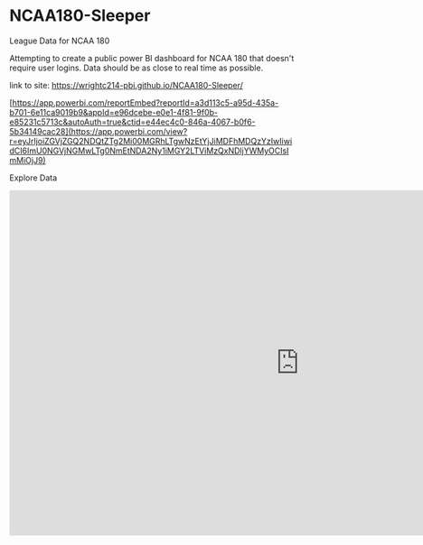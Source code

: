 # NCAA180-Sleeper
League Data for NCAA 180

Attempting to create a public power BI dashboard for NCAA 180 that doesn't require user logins.  Data should be as close to real time as possible.

link to site: https://wrightc214-pbi.github.io/NCAA180-Sleeper/

[https://app.powerbi.com/reportEmbed?reportId=a3d113c5-a95d-435a-b701-6e11ca9019b9&appId=e96dcebe-e0e1-4f81-9f0b-e85231c5713c&autoAuth=true&ctid=e44ec4c0-846a-4067-b0f6-5b34149cac28](https://app.powerbi.com/view?r=eyJrIjoiZGVjZGQ2NDQtZTg2Mi00MGRhLTgwNzEtYjJiMDFhMDQzYzIwIiwidCI6ImU0NGVjNGMwLTg0NmEtNDA2Ny1iMGY2LTViMzQxNDljYWMyOCIsImMiOjJ9)

Explore Data

<iframe title="Sleeper NCAA Data" width="1024" height="612" src="https://app.powerbi.com/view?r=eyJrIjoiZGVjZGQ2NDQtZTg2Mi00MGRhLTgwNzEtYjJiMDFhMDQzYzIwIiwidCI6ImU0NGVjNGMwLTg0NmEtNDA2Ny1iMGY2LTViMzQxNDljYWMyOCIsImMiOjJ9&embedImagePlaceholder=true" frameborder="0" allowFullScreen="true"></iframe>

